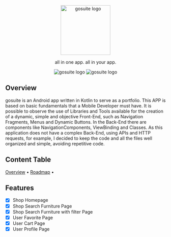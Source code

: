 <div align="center">
  <img width="156" src="https://github.com/AntonyLajes/gosuite/assets/83928227/86c6d1a5-b207-416b-867c-a8c4f8cadb73" alt="gosuite logo">
  <p>all in one app. all in your app.</p>
  <img src="https://img.shields.io/badge/gosuite-V1.0.0-%23008000" alt="gosuite logo">
  <img src="https://img.shields.io/github/license/AntonyLajes/gosuite" alt="gosuite logo">
</div>
<div>
  <h2 id="overview">Overview</h2>
  <p>gosuite is an Android app written in Kotlin to serve as a portfolio. This APP is based on basic fundamentals that a Mobile Developer must have. It is possible to observe the use of Libraries and Tools available for the creation of a dynamic, simple and objective Front-End, such as Navigation Fragments, Menus and Dynamic Buttons. In the Back-End there are components like NavigationComponents, ViewBinding and Classes. As this application does not have a complex Back-End, using APIs and HTTP requests, for example, I decided to keep the code and all the files well organized and simple, avoiding repetitive code.</p>
</div>
<div>
  <h2 id="content_table">Content Table</h2>
 <a href="#overview">Overview</a> •
 <a href="#content_table">Roadmap</a> • 
</div>
<div>
   <h2>Features</h2>

- [x] Shop Homepage
- [x] Shop Search Furniture Page
- [x] Shop Search Furniture with filter Page
- [x] User Favorite Page
- [x] User Cart Page
- [x] User Profile Page
</div>

